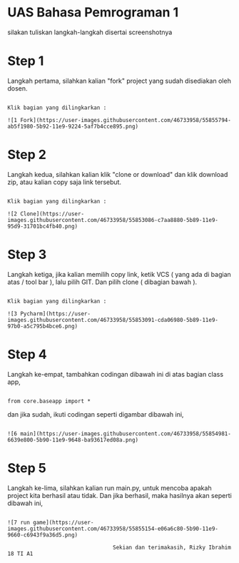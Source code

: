 # UAS Bahasa Pemrograman 1

silakan tuliskan langkah-langkah disertai screenshotnya

# Step 1

Langkah pertama, silahkan kalian "fork" project yang sudah disediakan oleh dosen.
```

Klik bagian yang dilingkarkan :

![1 Fork](https://user-images.githubusercontent.com/46733958/55855794-ab5f1980-5b92-11e9-9224-5af7b4cce895.png)

```

# Step 2

Langkah kedua, silahkan kalian klik "clone or download" dan klik download zip, atau kalian copy saja link tersebut.
```

Klik bagian yang dilingkarkan :

![2 Clone](https://user-images.githubusercontent.com/46733958/55853086-c7aa8880-5b89-11e9-95d9-31701bc4fb40.png)

```

# Step 3

Langkah ketiga, jika kalian memilih copy link, ketik VCS ( yang ada di bagian atas / tool bar ), lalu pilih GIT. Dan pilih clone ( dibagian bawah ).
```

Klik bagian yang dilingkarkan :

![3 Pycharm](https://user-images.githubusercontent.com/46733958/55853091-cda06980-5b89-11e9-97b0-a5c795b4bce6.png)

```

# Step 4

Langkah ke-empat, tambahkan codingan dibawah ini di atas bagian class app,
```

from core.baseapp import *

```

dan jika sudah, ikuti codingan seperti digambar dibawah ini,

```

![6 main](https://user-images.githubusercontent.com/46733958/55854981-6639e800-5b90-11e9-9648-ba93617ed08a.png)

```

# Step 5

Langkah ke-lima, silahkan kalian run main.py, untuk mencoba apakah project kita berhasil atau tidak. Dan jika berhasil, maka hasilnya akan seperti dibawah ini,
```

![7 run game](https://user-images.githubusercontent.com/46733958/55855154-e06a6c80-5b90-11e9-9660-c6943f9a36d5.png)

```

                                     Sekian dan terimakasih, Rizky Ibrahim 18 TI A1
